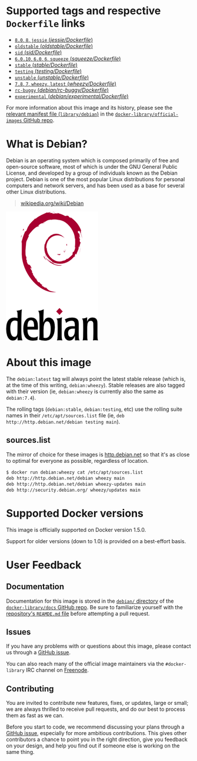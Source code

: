# Supported tags and respective `Dockerfile` links

-	[`8.0`, `8`, `jessie` (*jessie/Dockerfile*)](https://github.com/tianon/docker-brew-debian/blob/8105df0412f86c08d11e86f7f6bab6160ff1e837/jessie/Dockerfile)
-	[`oldstable` (*oldstable/Dockerfile*)](https://github.com/tianon/docker-brew-debian/blob/8105df0412f86c08d11e86f7f6bab6160ff1e837/oldstable/Dockerfile)
-	[`sid` (*sid/Dockerfile*)](https://github.com/tianon/docker-brew-debian/blob/8105df0412f86c08d11e86f7f6bab6160ff1e837/sid/Dockerfile)
-	[`6.0.10`, `6.0`, `6`, `squeeze` (*squeeze/Dockerfile*)](https://github.com/tianon/docker-brew-debian/blob/8105df0412f86c08d11e86f7f6bab6160ff1e837/squeeze/Dockerfile)
-	[`stable` (*stable/Dockerfile*)](https://github.com/tianon/docker-brew-debian/blob/8105df0412f86c08d11e86f7f6bab6160ff1e837/stable/Dockerfile)
-	[`testing` (*testing/Dockerfile*)](https://github.com/tianon/docker-brew-debian/blob/8105df0412f86c08d11e86f7f6bab6160ff1e837/testing/Dockerfile)
-	[`unstable` (*unstable/Dockerfile*)](https://github.com/tianon/docker-brew-debian/blob/8105df0412f86c08d11e86f7f6bab6160ff1e837/unstable/Dockerfile)
-	[`7.8`, `7`, `wheezy`, `latest` (*wheezy/Dockerfile*)](https://github.com/tianon/docker-brew-debian/blob/8105df0412f86c08d11e86f7f6bab6160ff1e837/wheezy/Dockerfile)
-	[`rc-buggy` (*debian/rc-buggy/Dockerfile*)](https://github.com/tianon/dockerfiles/blob/98df9cbde165576bf6bee980487d9fc1fd51e320/debian/rc-buggy/Dockerfile)
-	[`experimental` (*debian/experimental/Dockerfile*)](https://github.com/tianon/dockerfiles/blob/98df9cbde165576bf6bee980487d9fc1fd51e320/debian/experimental/Dockerfile)

For more information about this image and its history, please see the [relevant manifest file (`library/debian`)](https://github.com/docker-library/official-images/blob/master/library/debian) in the [`docker-library/official-images` GitHub repo](https://github.com/docker-library/official-images).

# What is Debian?

Debian is an operating system which is composed primarily of free and open-source software, most of which is under the GNU General Public License, and developed by a group of individuals known as the Debian project. Debian is one of the most popular Linux distributions for personal computers and network servers, and has been used as a base for several other Linux distributions.

> [wikipedia.org/wiki/Debian](https://en.wikipedia.org/wiki/Debian)

![logo](https://raw.githubusercontent.com/docker-library/docs/master/debian/logo.png)

# About this image

The `debian:latest` tag will always point the latest stable release (which is, at the time of this writing, `debian:wheezy`). Stable releases are also tagged with their version (ie, `debian:wheezy` is currently also the same as `debian:7.4`).

The rolling tags (`debian:stable`, `debian:testing`, etc) use the rolling suite names in their `/etc/apt/sources.list` file (ie, `deb
http://http.debian.net/debian testing main`).

## sources.list

The mirror of choice for these images is [http.debian.net](http://http.debian.net) so that it's as close to optimal for everyone as possible, regardless of location.

	$ docker run debian:wheezy cat /etc/apt/sources.list
	deb http://http.debian.net/debian wheezy main
	deb http://http.debian.net/debian wheezy-updates main
	deb http://security.debian.org/ wheezy/updates main

# Supported Docker versions

This image is officially supported on Docker version 1.5.0.

Support for older versions (down to 1.0) is provided on a best-effort basis.

# User Feedback

## Documentation

Documentation for this image is stored in the [`debian/` directory](https://github.com/docker-library/docs/tree/master/debian) of the [`docker-library/docs` GitHub repo](https://github.com/docker-library/docs). Be sure to familiarize yourself with the [repository's `REAMDE.md` file](https://github.com/docker-library/docs/blob/master/README.md) before attempting a pull request.

## Issues

If you have any problems with or questions about this image, please contact us through a [GitHub issue](https://github.com/tianon/docker-brew-debian/issues).

You can also reach many of the official image maintainers via the `#docker-library` IRC channel on [Freenode](https://freenode.net).

## Contributing

You are invited to contribute new features, fixes, or updates, large or small; we are always thrilled to receive pull requests, and do our best to process them as fast as we can.

Before you start to code, we recommend discussing your plans through a [GitHub issue](https://github.com/tianon/docker-brew-debian/issues), especially for more ambitious contributions. This gives other contributors a chance to point you in the right direction, give you feedback on your design, and help you find out if someone else is working on the same thing.
